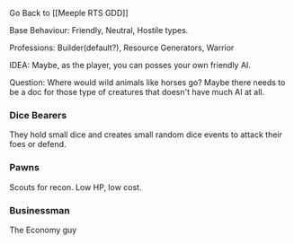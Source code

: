 Go Back to [[Meeple RTS GDD]]

Base Behaviour:
Friendly, Neutral, Hostile types.

Professions:
Builder(default?), Resource Generators, Warrior

IDEA: Maybe, as the player, you can posses your own friendly AI.

Question: Where would wild animals like horses go? Maybe there needs to be a doc for those type of creatures that doesn't have much AI at all.

### Dice Bearers
They hold small dice and creates small random dice events to attack their foes or defend.

### Pawns
Scouts for recon. Low HP, low cost.

### Businessman
The Economy guy